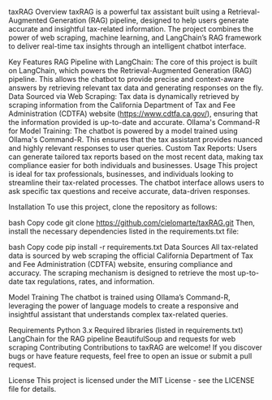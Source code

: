 taxRAG
Overview
taxRAG is a powerful tax assistant built using a Retrieval-Augmented Generation (RAG) pipeline, designed to help users generate accurate and insightful tax-related information. The project combines the power of web scraping, machine learning, and LangChain’s RAG framework to deliver real-time tax insights through an intelligent chatbot interface.

Key Features
RAG Pipeline with LangChain: The core of this project is built on LangChain, which powers the Retrieval-Augmented Generation (RAG) pipeline. This allows the chatbot to provide precise and context-aware answers by retrieving relevant tax data and generating responses on the fly.
Data Sourced via Web Scraping: Tax data is dynamically retrieved by scraping information from the California Department of Tax and Fee Administration (CDTFA) website (https://www.cdtfa.ca.gov/), ensuring that the information provided is up-to-date and accurate.
Ollama's Command-R for Model Training: The chatbot is powered by a model trained using Ollama's Command-R. This ensures that the tax assistant provides nuanced and highly relevant responses to user queries.
Custom Tax Reports: Users can generate tailored tax reports based on the most recent data, making tax compliance easier for both individuals and businesses.
Usage
This project is ideal for tax professionals, businesses, and individuals looking to streamline their tax-related processes. The chatbot interface allows users to ask specific tax questions and receive accurate, data-driven responses.

Installation
To use this project, clone the repository as follows:

bash
Copy code
git clone https://github.com/cielomarte/taxRAG.git
Then, install the necessary dependencies listed in the requirements.txt file:

bash
Copy code
pip install -r requirements.txt
Data Sources
All tax-related data is sourced by web scraping the official California Department of Tax and Fee Administration (CDTFA) website, ensuring compliance and accuracy. The scraping mechanism is designed to retrieve the most up-to-date tax regulations, rates, and information.

Model Training
The chatbot is trained using Ollama’s Command-R, leveraging the power of language models to create a responsive and insightful assistant that understands complex tax-related queries.

Requirements
Python 3.x
Required libraries (listed in requirements.txt)
LangChain for the RAG pipeline
BeautifulSoup and requests for web scraping
Contributing
Contributions to taxRAG are welcome! If you discover bugs or have feature requests, feel free to open an issue or submit a pull request.

License
This project is licensed under the MIT License - see the LICENSE file for details.

